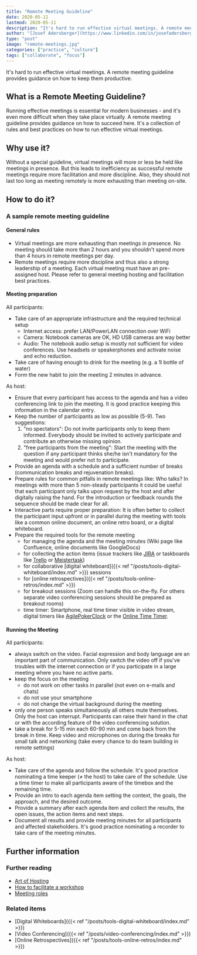 ```yaml
---
title: "Remote Meeting Guideline"
date: 2020-05-11
lastmod: 2020-05-11
description: "It's hard to run effective virtual meetings. A remote meeting guideline provides guidance on how to keep them productive."
author: "[Josef Adersberger](https://www.linkedin.com/in/josefadersberger)"
type: "post"
image: "remote-meetings.jpg"
categories: ["practice", "culture"]
tags: ["collaborate", "focus"]
---
```


It's hard to run effective virtual meetings. A remote meeting guideline provides guidance on how to keep them productive.

<!--more-->

## What is a Remote Meeting Guideline?

Running effective meetings is essential for modern businesses - and it's even more difficult when they take place virtually. A remote meeting guideline provides guidance on how to succeed here. It's a collection of rules and best practices on how to run effective virtual meetings.

## Why use it?

Without a special guideline, virtual meetings will more or less be held like meetings in presence. But this leads to inefficiency as successful remote meetings require more facilitation and more discipline. Also, they should not last too long as meeting remotely is more exhausting than meeting on-site.

## How to do it?

### A sample remote meeting guideline

#### General rules

* Virtual meetings are more exhausting than meetings in presence. No meeting should take more than 2 hours and you shouldn't spend more than 4 hours in remote meetings per day.  
* Remote meetings require more discipline and thus also a strong leadership of a meeting. Each virtual meeting must have an pre-assigned host. Please refer to general meeting hosting and facilitation best practices.

#### Meeting preparation

All participants:

* Take care of an appropriate infrastructure and the required technical setup
  * Internet access: prefer LAN/PowerLAN connection over WiFi
  * Camera: Notebook cameras are OK, HD USB cameras are way better
  * Audio: The notebook audio setup is mostly not sufficient for video conferences. Use headsets or speakerphones and activate noise and echo reduction.
* Take care of having enough to drink for the meeting (e.g. a 1l bottle of water)
* Form the new habit to join the meeting 2 minutes in advance.

As host:

* Ensure that every participant has access to the agenda and has a video conferencing link to join the meeting. It is good practice keeping this information in the calendar entry.
* Keep the number of participants as low as possible (5-9). Two suggestions:
  1. "no spectators": Do not invite participants only to keep them informed. Everybody should be invited to actively participate and contribute an otherwise missing opinion.
  2. "free participants from the meeting": Start the meeting with the question if any participant thinks she/he isn't mandatory for the meeting and would prefer not to participate.
* Provide an agenda with a schedule and a sufficient number of breaks (communication breaks and rejuvenation breaks).
* Prepare rules for common pitfalls in remote meetings like: Who talks? In meetings with more than 5 non-steady participants it could be useful that each participant only talks upon request by the host and after digitally raising the hand. For the introduction or feedback rounds the sequence should be made clear for all.
* Interactive parts require proper preparation: It is often better to collect the participant input upfront or in parallel during the meeting with tools like a common online document, an online retro board, or a digital whiteboard.
* Prepare the required tools for the remote meeting
  * for managing the agenda and the meeting minutes (Wiki page like Confluence, online documents like GoogleDocs)
  * for collecting the action items (issue trackers like [JIRA](https://www.atlassian.com/software/jira) or taskboards like [Trello](https://trello.com) or [Meistertask](https://www.meistertask.com/))
  * for collaborative [digital whiteboard]({{< ref "/posts/tools-digital-whiteboard/index.md" >}}) sessions
  * for [online retrospectives]({{< ref "/posts/tools-online-retros/index.md" >}})
  * for breakout sessions (Zoom can handle this on-the-fly. For others separate video conferencing sessions should be prepared as breakout rooms)
  * time timer: Smartphone, real time timer visible in video stream, digital timers like [AgilePokerClock](https://www.agilepokerclock.com/clock) or the [Online Time Timer](http://timer.designthinkingcoach.de).

#### Running the Meeting

All participants:

* always switch on the video. Facial expression and body language are an important part of communication. Only switch the video off if you've troubles with the internet connection or if you participate in a large meeting where you have no active parts.
* keep the focus on the meeting
  * do not work on other tasks in parallel (not even on e-mails and chats)
  * do not use your smartphone
  * do not change the virtual background during the meeting
* only one person speaks simultaneously all others mute themselves. Only the host can interrupt. Participants can raise their hand in the chat or with the according feature of the video conferencing solution.
* take a break for 5-15 min each 60-90 min and come back from the break in time. Keep video and microphones on during the breaks for small talk and networking (take every chance to do team building in remote settings)

 As host:

* Take care of the agenda and follow the schedule. It's good practice nominating a time keeper (≠ the host) to take care of the schedule. Use a time timer to make all participants aware of the timebox and the remaining time.
* Provide an intro to each agenda item setting the context, the goals, the approach, and the desired outcome.
* Provide a summary after each agenda item and collect the results, the open issues, the action items and next steps.
* Document all results and provide meeting minutes for all participants and affected stakeholders. It's good practice nominating a recorder to take care of the meeting minutes.

## Further information

### Further reading

* [Art of Hosting](https://www.artofhosting.org/what-is-aoh/methods)
* [How to facilitate a workshop](https://www.howspace.com/resources/how-to-facilitate-a-workshop)
* [Meeting roles](https://www.conferencecalling.com/blog/meeting-roles)

### Related items

* [Digital Whiteboards]({{< ref "/posts/tools-digital-whiteboard/index.md" >}})
* [Video Conferencing]({{< ref "/posts/video-conferencing/index.md" >}})
* [Online Retrospectives]({{< ref "/posts/tools-online-retros/index.md" >}})
